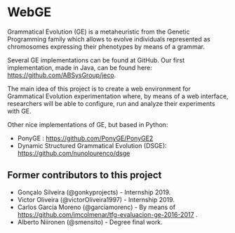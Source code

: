 # WebGE

Grammatical Evolution (GE) is a metaheuristic from the Genetic Programming family which allows to evolve individuals represented as chromosomes expressing their phenotypes by means of a grammar.

Several GE implementations can be found at GitHub. Our first implementation, made in Java, can be found here: https://github.com/ABSysGroup/jeco.

The main idea of this project is to create a web environment for Grammatical Evolution experimentation where, by means of a web interface, researchers will be able to configure, run and analyze their experiments with GE.

Other nice implementations of GE, but based in Python:
 * PonyGE : https://github.com/PonyGE/PonyGE2
 * Dynamic Structured Grammatical Evolution (DSGE): https://github.com/nunolourenco/dsge
 

## Former contributors to this project
 * Gonçalo Silveira (@gonkyprojects) - Internship 2019.
 * Victor Oliveira (@victorOliveira1997) - Internship 2019.
 * Carlos García Moreno (@garciamorenc) - By means of https://github.com/jmcolmenar/tfg-evaluacion-ge-2016-2017 .
 * Alberto Niironen (@smensito) - Degree final work.


